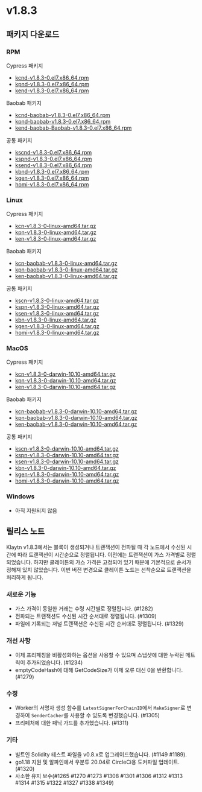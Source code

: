 # v1.8.3

## 패키지 다운로드

### RPM <a id="rpm"></a>

Cypress 패키지

- [kcnd-v1.8.3-0.el7.x86_64.rpm](https://packages.klaytn.net/klaytn/v1.8.3/kcnd-v1.8.3-0.el7.x86_64.rpm)
- [kpnd-v1.8.3-0.el7.x86_64.rpm](https://packages.klaytn.net/klaytn/v1.8.3/kpnd-v1.8.3-0.el7.x86_64.rpm)
- [kend-v1.8.3-0.el7.x86_64.rpm](https://packages.klaytn.net/klaytn/v1.8.3/kend-v1.8.3-0.el7.x86_64.rpm)

Baobab 패키지

- [kcnd-baobab-v1.8.3-0.el7.x86_64.rpm](https://packages.klaytn.net/klaytn/v1.8.3/kcnd-baobab-v1.8.3-0.el7.x86_64.rpm)
- [kpnd-baobab-v1.8.3-0.el7.x86_64.rpm](https://packages.klaytn.net/klaytn/v1.8.3/kpnd-baobab-v1.8.3-0.el7.x86_64.rpm)
- [kend-baobab-Baobab-v1.8.3-0.el7.x86_64.rpm](https://packages.klaytn.net/klaytn/v1.8.3/kend-baobab-v1.8.3-0.el7.x86_64.rpm)

공통 패키지

- [kscnd-v1.8.3-0.el7.x86_64.rpm](https://packages.klaytn.net/klaytn/v1.8.3/kscnd-v1.8.3-0.el7.x86_64.rpm)
- [kspnd-v1.8.3-0.el7.x86_64.rpm](https://packages.klaytn.net/klaytn/v1.8.3/kspnd-v1.8.3-0.el7.x86_64.rpm)
- [ksend-v1.8.3-0.el7.x86_64.rpm](https://packages.klaytn.net/klaytn/v1.8.3/ksend-v1.8.3-0.el7.x86_64.rpm)
- [kbnd-v1.8.3-0.el7.x86_64.rpm](https://packages.klaytn.net/klaytn/v1.8.3/kbnd-v1.8.3-0.el7.x86_64.rpm)
- [kgen-v1.8.3-0.el7.x86_64.rpm](https://packages.klaytn.net/klaytn/v1.8.3/kgen-v1.8.3-0.el7.x86_64.rpm)
- [homi-v1.8.3-0.el7.x86_64.rpm](https://packages.klaytn.net/klaytn/v1.8.3/homi-v1.8.3-0.el7.x86_64.rpm)

### Linux <a id="linux"></a>

Cypress 패키지

- [kcn-v1.8.3-0-linux-amd64.tar.gz](https://packages.klaytn.net/klaytn/v1.8.3/kcn-v1.8.3-0-linux-amd64.tar.gz)
- [kpn-v1.8.3-0-linux-amd64.tar.gz](https://packages.klaytn.net/klaytn/v1.8.3/kpn-v1.8.3-0-linux-amd64.tar.gz)
- [ken-v1.8.3-0-linux-amd64.tar.gz](https://packages.klaytn.net/klaytn/v1.8.3/ken-v1.8.3-0-linux-amd64.tar.gz)

Baobab 패키지

- [kcn-baobab-v1.8.3-0-linux-amd64.tar.gz](https://packages.klaytn.net/klaytn/v1.8.3/kcn-baobab-v1.8.3-0-linux-amd64.tar.gz)
- [kpn-baobab-v1.8.3-0-linux-amd64.tar.gz](https://packages.klaytn.net/klaytn/v1.8.3/kpn-baobab-v1.8.3-0-linux-amd64.tar.gz)
- [ken-baobab-v1.8.3-0-linux-amd64.tar.gz](https://packages.klaytn.net/klaytn/v1.8.3/ken-baobab-v1.8.3-0-linux-amd64.tar.gz)

공통 패키지

- [kscn-v1.8.3-0-linux-amd64.tar.gz](https://packages.klaytn.net/klaytn/v1.8.3/kscn-v1.8.3-0-linux-amd64.tar.gz)
- [kspn-v1.8.3-0-linux-amd64.tar.gz](https://packages.klaytn.net/klaytn/v1.8.3/kspn-v1.8.3-0-linux-amd64.tar.gz)
- [ksen-v1.8.3-0-linux-amd64.tar.gz](https://packages.klaytn.net/klaytn/v1.8.3/ksen-v1.8.3-0-linux-amd64.tar.gz)
- [kbn-v1.8.3-0-linux-amd64.tar.gz](https://packages.klaytn.net/klaytn/v1.8.3/kbn-v1.8.3-0-linux-amd64.tar.gz)
- [kgen-v1.8.3-0-linux-amd64.tar.gz](https://packages.klaytn.net/klaytn/v1.8.3/kgen-v1.8.3-0-linux-amd64.tar.gz)
- [homi-v1.8.3-0-linux-amd64.tar.gz](https://packages.klaytn.net/klaytn/v1.8.3/homi-v1.8.3-0-linux-amd64.tar.gz)

### MacOS <a id="macos"></a>

Cypress 패키지

- [kcn-v1.8.3-0-darwin-10.10-amd64.tar.gz](https://packages.klaytn.net/klaytn/v1.8.3/kcn-v1.8.3-0-darwin-10.10-amd64.tar.gz)
- [kpn-v1.8.3-0-darwin-10.10-amd64.tar.gz](https://packages.klaytn.net/klaytn/v1.8.3/kpn-v1.8.3-0-darwin-10.10-amd64.tar.gz)
- [ken-v1.8.3-0-darwin-10.10-amd64.tar.gz](https://packages.klaytn.net/klaytn/v1.8.3/ken-v1.8.3-0-darwin-10.10-amd64.tar.gz)

Baobab 패키지

- [kcn-baobab-v1.8.3-0-darwin-10.10-amd64.tar.gz](https://packages.klaytn.net/klaytn/v1.8.3/kcn-baobab-v1.8.3-0-darwin-10.10-amd64.tar.gz)
- [kpn-baobab-v1.8.3-0-darwin-10.10-amd64.tar.gz](https://packages.klaytn.net/klaytn/v1.8.3/kpn-baobab-v1.8.3-0-darwin-10.10-amd64.tar.gz)
- [ken-baobab-v1.8.3-0-darwin-10.10-amd64.tar.gz](https://packages.klaytn.net/klaytn/v1.8.3/ken-baobab-v1.8.3-0-darwin-10.10-amd64.tar.gz)

공통 패키지

- [kscn-v1.8.3-0-darwin-10.10-amd64.tar.gz](https://packages.klaytn.net/klaytn/v1.8.3/kscn-v1.8.3-0-darwin-10.10-amd64.tar.gz)
- [kspn-v1.8.3-0-darwin-10.10-amd64.tar.gz](https://packages.klaytn.net/klaytn/v1.8.3/kspn-v1.8.3-0-darwin-10.10-amd64.tar.gz)
- [ksen-v1.8.3-0-darwin-10.10-amd64.tar.gz](https://packages.klaytn.net/klaytn/v1.8.3/ksen-v1.8.3-0-darwin-10.10-amd64.tar.gz)
- [kbn-v1.8.3-0-darwin-10.10-amd64.tar.gz](https://packages.klaytn.net/klaytn/v1.8.3/kbn-v1.8.3-0-darwin-10.10-amd64.tar.gz)
- [kgen-v1.8.3-0-darwin-10.10-amd64.tar.gz](https://packages.klaytn.net/klaytn/v1.8.3/kgen-v1.8.3-0-darwin-10.10-amd64.tar.gz)
- [homi-v1.8.3-0-darwin-10.10-amd64.tar.gz](https://packages.klaytn.net/klaytn/v1.8.3/homi-v1.8.3-0-darwin-10.10-amd64.tar.gz)

### Windows <a id="windows"></a>

- 아직 지원되지 않음

## 릴리스 노트

Klaytn v1.8.3에서는 블록이 생성되거나 트랜잭션이 전파될 때 각 노드에서 수신된 시간에 따라 트랜잭션이 시간순으로 정렬됩니다. 이전에는 트랜잭션이 가스 가격별로 정렬되었습니다. 하지만 클레이튼의 가스 가격은 고정되어 있기 때문에 기본적으로 순서가 정해져 있지 않았습니다. 이번 버전 변경으로 클레이튼 노드는 선착순으로 트랜잭션을 처리하게 됩니다.

### 새로운 기능

- 가스 가격이 동일한 거래는 수령 시간별로 정렬됩니다. (#1282)
- 전파되는 트랜잭션도 수신된 시간 순서대로 정렬됩니다. (#1309)
- 파일에 기록되는 저널 트랜잭션은 수신된 시간 순서대로 정렬됩니다. (#1329)

### 개선 사항

- 이제 프리페칭을 비활성화하는 옵션을 사용할 수 있으며 스냅샷에 대한 누락된 메트릭이 추가되었습니다. (#1234)
- emptyCodeHash에 대해 GetCodeSize가 이제 오류 대신 0을 반환합니다. (#1279)

### 수정

- Worker의 서명자 생성 함수를 `LatestSignerForChainID`에서 `MakeSigner`로 변경하여 `SenderCacher`를 사용할 수 있도록 변경했습니다. (#1305)
- 프리페처에 대한 패닉 가드를 추가했습니다. (#1311)

### 기타

- 빌트인 Solidity 테스트 파일을 v0.8.x로 업그레이드했습니다. (#1149 #1189).
- go1.18 지원 및 알파인에서 우분투 20.04로 CircleCi용 도커파일 업데이트. (#1320)
- 사소한 유지 보수(#1265 #1270 #1273 #1308 #1301 #1306 #1312 #1313 #1314 #1315 #1322 #1327 #1338 #1349)
